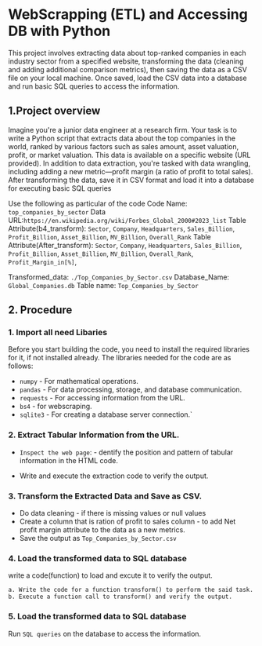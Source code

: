 # **WebScrapping (ETL) and Accessing DB with Python**
This project involves extracting data about top-ranked companies in each industry sector from a specified website, transforming the data (cleaning and adding additional comparison metrics), then saving the data as a CSV file on your local machine. Once saved, load the CSV data into a database and run basic SQL queries to access the information.


## 1.Project overview
 Imagine you're a junior data engineer at a research firm. Your task is to write a Python script that extracts data about the top companies in the world, ranked by various factors such as sales amount, asset valuation, profit, or market valuation. This data is available on a specific website (URL provided). In addition to data extraction, you're tasked with data wrangling, including adding a new metric—profit margin (a ratio of profit to total sales). After transforming the data, save it in CSV format and load it into a database for executing  basic SQL queries

Use the following as particular of the code
Code Name: `top_companies_by_sector`
Data URL:`https://en.wikipedia.org/wiki/Forbes_Global_2000#2023_list`
Table Attribute(b4_transform): `Sector`, `Company`, `Headquarters`, `Sales_Billion`, `Profit_Billion`, `Asset_Billion`, `MV_Billion`, `Overall_Rank`
Table Attribute(After_transform): `Sector`, `Company`, `Headquarters`, `Sales_Billion`, `Profit_Billion`, `Asset_Billion`, `MV_Billion`,  `Overall_Rank`, `Profit_Margin_in[%]`,

Transformed_data: 	`./Top_Companies_by_Sector.csv`
Database_Name: `Global_Companies.db`
Table name: `Top_Companies_by_Sector`


## 2. Procedure
### 1. Import all need Libaries
Before you start building the code, you need to install the required libraries for it, if not installed already.  The libraries needed for the code are as follows:
* `numpy` - For mathematical operations.
* `pandas` -  For data processing, storage, and database communication.
* `requests` - For accessing information from the URL.
* `bs4` -  for webscraping.
* `sqlite3` -  For creating a database server connection.`

### 2. Extract Tabular Information from the URL.
* `Inspect the web page`: - dentify the position and pattern of tabular information in the HTML code.
- Write and execute the extraction code to verify the output.
  
### 3. Transform the Extracted Data and Save as CSV.
* Do data cleaning - if there is missing values or null values
* Create a column that is ration of profit to sales column - to add Net profit margin attribute to the data as a new metrics.
* Save the output as `Top_Companies_by_Sector.csv`

### 4. Load the transformed data to SQL database
write a code(function) to load and excute it to verify the output.

    a. Write the code for a function transform() to perform the said task.
    b. Execute a function call to transform() and verify the output.

### 5. Load the transformed data to SQL database
Run `SQL queries` on the database to access the information. 


